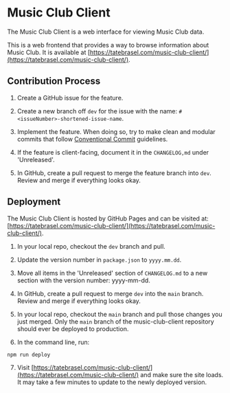 # Music Club Client

The Music Club Client is a web interface for viewing Music Club data.


This is a web frontend that provides a way to browse information about Music Club. It is available at [https://tatebrasel.com/music-club-client/](https://tatebrasel.com/music-club-client/).

## Contribution Process

1. Create a GitHub issue for the feature.

2. Create a new branch off `dev` for the issue with the name: `#<issueNumber>-shortened-issue-name`.

3. Implement the feature. When doing so, try to make clean and modular commits that follow [Conventional Commit](https://www.conventionalcommits.org/en/v1.0.0/) guidelines.

4. If the feature is client-facing, document it in the `CHANGELOG,md` under 'Unreleased'.

5. In GitHub, create a pull request to merge the feature branch into `dev`. Review and merge if everything looks okay.

## Deployment

The Music Club Client is hosted by GitHub Pages and can be visited at:
[https://tatebrasel.com/music-club-client/](https://tatebrasel.com/music-club-client/).

1. In your local repo, checkout the `dev` branch and pull.

2. Update the version number in `package.json` to `yyyy.mm.dd`.

3. Move all items in the 'Unreleased' section of `CHANGELOG.md` to a new section with the version number: yyyy-mm-dd.  

4. In GitHub, create a pull request to merge `dev` into the `main` branch. Review and merge if everything looks okay.

5. In your local repo, checkout the `main` branch and pull those changes you just merged. Only the `main` branch of the music-club-client repository should ever be deployed to production.

6. In the command line, run:
```
npm run deploy
```

7. Visit [https://tatebrasel.com/music-club-client/](https://tatebrasel.com/music-club-client/) and make sure the site loads. It may take a few minutes to update to the newly deployed version.
